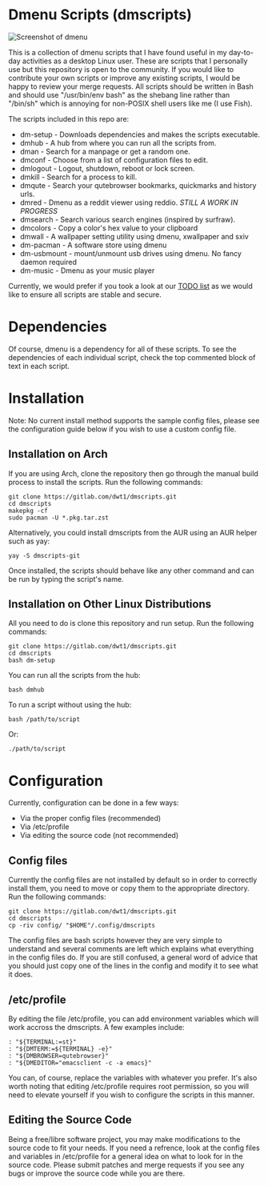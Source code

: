 # Dmenu Scripts (dmscripts)

![Screenshot of dmenu](https://gitlab.com/dwt1/dotfiles/raw/master/.screenshots/dmenu-distrotube01.png)

This is a collection of dmenu scripts that I have found useful in my day-to-day activities as a desktop Linux user.  These are scripts that I personally use but this repository is open to the community.  If you would like to contribute your own scripts or improve any existing scripts, I would be happy to review your merge requests.  All scripts should be written in Bash and should use "/usr/bin/env bash" as the shebang line rather than "/bin/sh" which is annoying for non-POSIX shell users like me (I use Fish).

The scripts included in this repo are:
+ dm-setup - Downloads dependencies and makes the scripts executable.
+ dmhub - A hub from where you can run all the scripts from.
+ dman - Search for a manpage or get a random one.
+ dmconf - Choose from a list of configuration files to edit.
+ dmlogout - Logout, shutdown, reboot or lock screen.
+ dmkill - Search for a process to kill.
+ dmqute - Search your qutebrowser bookmarks, quickmarks and history urls.
+ dmred - Dmenu as a reddit viewer using reddio. *STILL A WORK IN PROGRESS*
+ dmsearch - Search various search engines (inspired by surfraw).
+ dmcolors - Copy a color's hex value to your clipboard
+ dmwall - A wallpaper setting utility using dmenu, xwallpaper and sxiv
+ dm-pacman - A software store using dmenu
+ dm-usbmount - mount/unmount usb drives using dmenu. No fancy daemon required
+ dm-music - Dmenu as your music player

Currently, we would prefer if you took a look at our [TODO list](TODO.md) as we would like to ensure all scripts are stable and secure.

# Dependencies

Of course, dmenu is a dependency for all of these scripts.  To see the dependencies of each individual script, check the top commented block of text in each script.

# Installation

Note: No current install method supports the sample config files, please see the configuration guide below if you wish to use a custom config file.

## Installation on Arch

If you are using Arch, clone the repository then go through the manual build process to install the scripts. Run the following commands:

	git clone https://gitlab.com/dwt1/dmscripts.git
	cd dmscripts
	makepkg -cf
	sudo pacman -U *.pkg.tar.zst

Alternatively, you could install dmscripts from the AUR using an AUR helper such as yay:

	yay -S dmscripts-git

Once installed, the scripts should behave like any other command and can be run by typing the script's name.

## Installation on Other Linux Distributions

All you need to do is clone this repository and run setup. Run the following commands:

	git clone https://gitlab.com/dwt1/dmscripts.git
	cd dmscripts
	bash dm-setup

You can run all the scripts from the hub:

	bash dmhub

To run a script without using the hub:

	bash /path/to/script

Or:

	./path/to/script

# Configuration

Currently, configuration can be done in a few ways:
+ Via the proper config files (recommended)
+ Via /etc/profile
+ Via editing the source code (not recommended)

## Config files

Currently the config files are not installed by default so in order to correctly install them, you need to move or copy them to the appropriate directory. Run the following commands:

	git clone https://gitlab.com/dwt1/dmscripts.git
	cd dmscripts
	cp -riv config/ "$HOME"/.config/dmscripts

The config files are bash scripts however they are very simple to understand and several comments are left which explains what everything in the config files do. If you are still confused, a general word of advice that you should just copy one of the lines in the config and modify it to see what it does.

## /etc/profile

By editing the file /etc/profile, you can add environment variables which will work accross the dmscripts. A few examples include:

	: "${TERMINAL:=st}"
	: "${DMTERM:=${TERMINAL} -e}"
	: "${DMBROWSER=qutebrowser}"
	: "${DMEDITOR="emacsclient -c -a emacs}"

You can, of course, replace the variables with whatever you prefer. It's also worth noting that editing /etc/profile requires root permission, so you will need to elevate yourself if you wish to configure the scripts in this manner.

## Editing the Source Code

Being a free/libre software project, you may make modifications to the source code to fit your needs. If you need a refrence, look at the config files and variables in /etc/profile for a general idea on what to look for in the source code. Please submit patches and merge requests if you see any bugs or improve the source code while you are there.
